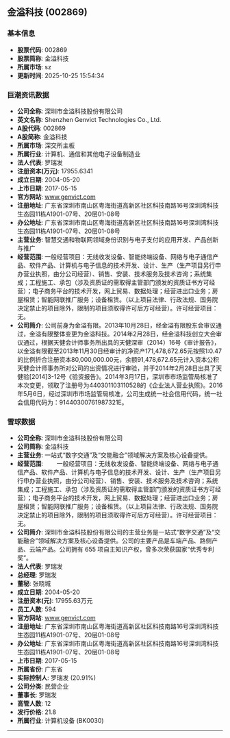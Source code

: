 ## 金溢科技 (002869)

### 基本信息

- **股票代码**: 002869
- **股票简称**: 金溢科技
- **所属市场**: sz
- **更新时间**: 2025-10-25 15:54:34

### 巨潮资讯数据

- **公司全称**: 深圳市金溢科技股份有限公司
- **英文名称**: Shenzhen Genvict Technologies Co., Ltd.
- **A股代码**: 002869
- **A股简称**: 金溢科技
- **所属市场**: 深交所主板
- **所属行业**: 计算机、通信和其他电子设备制造业
- **法人代表**: 罗瑞发
- **注册资本(万元)**: 17955.6341
- **成立日期**: 2004-05-20
- **上市日期**: 2017-05-15
- **官方网站**: www.genvict.com
- **注册地址**: 广东省深圳市南山区粤海街道高新区社区科技南路16号深圳湾科技生态园11栋A1901-07号、20层01-08号
- **办公地址**: 广东省深圳市南山区粤海街道高新区社区科技南路16号深圳湾科技生态园11栋A1901-07号、20层01-08号
- **主营业务**: 智慧交通和物联网领域身份识别与电子支付的应用开发、产品创新与推广
- **经营范围**: 一般经营项目：无线收发设备、智能终端设备、网络与电子通信产品、软件产品、计算机与电子信息的技术开发、设计、生产（生产项目另行申办营业执照，由分公司经营）、销售、安装、技术服务及技术咨询；系统集成；工程施工、承包（涉及资质证的需取得主管部门颁发的资质证书方可经营）；电子商务平台的技术开发，网上贸易、数据处理；经营进出口业务；房屋租赁；智能网联推广服务；设备租赁。（以上项目法律、行政法规、国务院决定禁止的项目除外，限制的项目须取得许可后方可经营）。许可经营项目：无。
- **公司简介**: 公司前身为金溢有限。2013年10月28日，经金溢有限股东会审议通过，金溢有限整体变更为金溢科技。2014年2月28日，经金溢科技创立大会审议通过，根据天健会计师事务所出具的天健深审（2014）16号《审计报告》，以金溢有限截至2013年11月30日经审计的净资产171,478,672.65元按照1:0.47的比例折合注册资本80,000,000.00元，余额91,478,672.65元计入资本公积天健会计师事务所对公司的出资情况进行审验，并于2014年2月28日出具了天健验[2014]3-12号《验资报告》。2014年3月17日，深圳市市场监管局核准了本次变更，领取了注册号为440301103110528的《企业法人营业执照》。2016年5月6日，经过深圳市市场监管局核准，公司生成统一社会信用代码，统一社会信用代码为：91440300761987321E。

### 雪球数据

- **公司全称**: 深圳市金溢科技股份有限公司
- **公司简称**: 金溢科技
- **主营业务**: 一站式“数字交通”及“交能融合”领域解决方案及核心设备提供。
- **经营范围**: 　　一般经营项目：无线收发设备、智能终端设备、网络与电子通信产品、软件产品、计算机与电子信息的技术开发、设计、生产（生产项目另行申办营业执照，由分公司经营）、销售、安装、技术服务及技术咨询；系统集成；工程施工、承包（涉及资质证的需取得主管部门颁发的资质证书方可经营）；电子商务平台的技术开发，网上贸易、数据处理；经营进出口业务；房屋租赁；智能网联推广服务；设备租赁。（以上项目法律、行政法规、国务院决定禁止的项目除外，限制的项目须取得许可后方可经营）。许可经营项目：无。
- **公司简介**: 深圳市金溢科技股份有限公司的主营业务是一站式“数字交通”及“交能融合”领域解决方案及核心设备提供。公司的主要产品是车端产品、路侧产品、云端产品。公司拥有 655 项自主知识产权，曾多次荣获国家“优秀专利奖”。
- **法人代表**: 罗瑞发
- **总经理**: 罗瑞发
- **董秘**: 张晓城
- **成立日期**: 2004-05-20
- **注册资本(元)**: 17955.63万元
- **员工人数**: 594
- **官方网站**: www.genvict.com
- **注册地址**: 广东省深圳市南山区粤海街道高新区社区科技南路16号深圳湾科技生态园11栋A1901-07号、20层01-08号
- **办公地址**: 广东省深圳市南山区粤海街道高新区社区科技南路16号深圳湾科技生态园11栋A1901-07号、20层01-08号
- **上市日期**: 2017-05-15
- **所属省份**: 广东省
- **实际控制人**: 罗瑞发 (20.91%)
- **公司分类**: 民营企业
- **董事长**: 罗瑞发
- **高管人数**: 12
- **发行价格**: 21.8
- **所属行业**: 计算机设备 (BK0030)

---